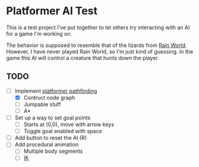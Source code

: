 # Platformer AI Test

This is a test project I've put together to let others try interacting with an AI for a game I'm working on.

The behavior is supposed to resemble that of the lizards from [Rain World](https://store.steampowered.com/app/312520/Rain_World/). However, I have never played Rain World, so I'm just kind of guessing. In the game this AI will control a creature that hunts down the player.

## TODO

- [ ] Implement [platformer pathfinding](https://www.youtube.com/watch?v=kNI2I8kzpnE&t=123s)
  - [x] Contruct node graph
  - [ ] Jumpable stuff
  - [ ] A\*
- [ ] Set up a way to set goal points
  - [ ] Starts at (0,0), move with arrow keys
  - [ ] Toggle goal enabled with space
- [ ] Add button to reset the AI (R)
- [ ] Add procedural animation
  - [ ] Multiple body segments
  - [ ] [IK](https://youtu.be/wgpgNLEEpeY)
